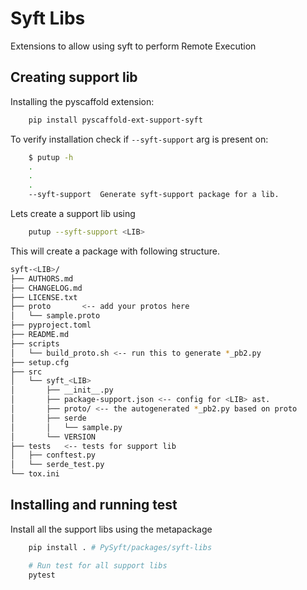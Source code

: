 # Syft Libs
Extensions to allow using syft to perform Remote Execution

## Creating support lib

Installing the pyscaffold extension:

```sh
    pip install pyscaffold-ext-support-syft
```

To verify installation check if `--syft-support` arg is present on:

```sh
    $ putup -h
    .
    .
    .
    --syft-support  Generate syft-support package for a lib.
```

Lets create a support lib using

```sh
    putup --syft-support <LIB>
```

This will create a package with following structure.

```sh
syft-<LIB>/
├── AUTHORS.md
├── CHANGELOG.md
├── LICENSE.txt
├── proto       <-- add your protos here
│   └── sample.proto
├── pyproject.toml
├── README.md
├── scripts
│   └── build_proto.sh <-- run this to generate *_pb2.py
├── setup.cfg
├── src
│   └── syft_<LIB>
│       ├── __init__.py
│       ├── package-support.json <-- config for <LIB> ast.
│       ├── proto/ <-- the autogenerated *_pb2.py based on proto
│       ├── serde
│       │   └── sample.py
│       └── VERSION
├── tests   <-- tests for support lib
│   ├── conftest.py
│   └── serde_test.py
└── tox.ini
```

## Installing and running test

Install all the support libs using the metapackage

```sh
    pip install . # PySyft/packages/syft-libs

    # Run test for all support libs
    pytest
```
